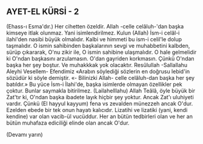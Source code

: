 
## AYET-EL KÜRSİ - 2

(Ehass-ı Esma'dır.) Her cihetten özeldir. Allah -celle celâluh-'dan başka kimseye itlak olunmaz. Yani isimlendirilmez. Kulun (Allah) İsm-i celâl-i ilahi'den nasibi büyük ol­malıdır. Kalbi ve himmeti bu ism-i celil'le do­lup taşmalıdır. O ismin sahibinden başkaları­nın sevgi ve muhabbetini kalbden, sürüp çı­kararak, O'nu zikir ile, O ismin sahibine ulaş­malıdır. O hale gelmelidir ki O'ndan başka­sını arzulamasın. O'dan gayriden korkmasın. Çünkü O'ndan başka her şey boştur. Ve muhakkkak yok olacaktır. Resûlullah -Sallallahu Aleyhi Vesellem- Efendimiz «Arabın söy­lediği sözlerin en doğrusu lebid'in sözüdür ki söyle demiştir. «- Bilinizki Allah- celle celâ­luh-dan başka her şey batıldır.» Bu yüce İsm-i İlahi'de, başka isimlerde olmayan özel­likler pek çoktur. Bunlar saymakla bitirilmez. (Lailahelllahu) Allah Teâlâ, öyle büyük bir Zat'tır ki, O'ndan başka ibadete layık hiçbir şey yoktur. Ancak Zat'ı uluhiyeti vardır. Çünkü (El hayyul kayyum) fena vs zevalden münez­zeh ancak O'dur. Ezelden ebede bir tek onun hayatı kalıcıdır. Lizatihi ve lizatiki (yani, ken­di kendine) var olan vacib-ül vucüddur. Her an bütün tedbirleri olan ve her an bütün mu­hafaza ediciliği elinde olan ancak O'dur.

(Devamı yarın)
